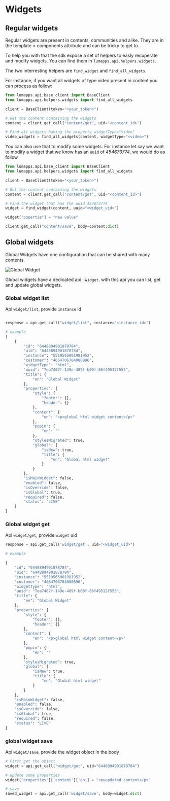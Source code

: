 # Widgets

## Regular widgets

Regular widgets are present in contents, communities and alike. They are in the template > components attribute and can be tricky to get to.

To help you with that the sdk expose a set of helpers to easly recuperate and modify widgets.
You can find them in `lumapps.api.helpers.widgets`.

The two interresting helpers are `find_widget` and `find_all_widgets`.

For instance, if you want all widgets of type video present in content you can process as follow:

```python
from lumapps.api.base_client import BaseClient
from lumapps.api.helpers.widgets import find_all_widgets

client = BaseClient(token="<your_token>")

# Get the content containing the widgets
content = client.get_call("content/get", uid="<content_id>")

# Find all widgets having the property widgetType="video"
video_widgets = find_all_widgets(content, widgetType="<video>")
```

You can also use that to modify some widgets. For instance let say we want to modify a widget that we know has an `uuid` of *454673774*, we would do as follow

```python
from lumapps.api.base_client import BaseClient
from lumapps.api.helpers.widgets import find_all_widgets

client = BaseClient(token="<your_token>")

# Get the content containing the widgets
content = client.get_call("content/get", uid="<content_id>")

# Find the widget that has the uuid 454673774
widget = find_widget(content, uuid="<widget_uid>")

widget["popertie"] = "new value"

client.get_call("content/save", body=content:dict)
```

## Global widgets
Global Widgets have one configuration that can be shared with many contents.

![Global Widget](../static/Global_Widget.png)

<!-- https://www.lucidchart.com/documents/edit/265399ed-15f4-423d-ae0b-3ee846e1a092/0_0?beaconFlowId=15FDFE2708C85DCB -->

Global widgets have a dedicated api : ̀`widget`. with this api you can list, get and update global widgets.

### Global widget list

Api `widget/list`, provide `instance` id

```python

response = api.get_call("widget/list", instance="<instance_id>")

# example
[
    {
        "id": "6448894901878784",
        "uid": "6448894901878784",
        "instance": "5519565001981952",
        "customer": "4664706704080896",
        "widgetType": "html",
        "uuid": "7ea7407f-149e-489f-b00f-86f49512f555",
        "title": {
            "en": "Global Widget"
        },
        "properties": {
            "style": {
                "footer": {},
                "header": {}
            },
            "content": {
                "en": "<p>global html widget content</p>"
            },
            "popin": {
                "en": ""
            },
            "stylesMigrated": true,
            "global": {
                "isNew": true,
                "title": {
                    "en": "Global html widget"
                }
            }
        },
        "isMainWidget": false,
        "enabled": false,
        "isOverride": false,
        "isGlobal": true,
        "required": false,
        "status": "LIVE"
    }
]
```

### Global widget get

Api `widget/get`, provide `widget` uid


```python
response = api.get_call('widget/get', uid="<widget_uid>")

# example

{
    "id": "6448894901878784",
    "uid": "6448894901878784",
    "instance": "5519565001981952",
    "customer": "4664706704080896",
    "widgetType": "html",
    "uuid": "7ea7407f-149e-489f-b00f-86f49512f555",
    "title": {
        "en": "Global Widget"
    },
    "properties": {
        "style": {
            "footer": {},
            "header": {}
        },
        "content": {
            "en": "<p>global html widget content</p>"
        },
        "popin": {
            "en": ""
        },
        "stylesMigrated": true,
        "global": {
            "isNew": true,
            "title": {
                "en": "Global html widget"
            }
        }
    },
    "isMainWidget": false,
    "enabled": false,
    "isOverride": false,
    "isGlobal": true,
    "required": false,
    "status": "LIVE"
}
```


### global widget save

Api `widget/save`, provide the widget object in the body

```python
# First get the object
widget = api.get_call('widget/get', uid="6448894901878784")

# update some properties
widget['properties']['content']['en'] = "<p>updated content</p>"

# save
saved_widget = api.get_call('widget/save', body=widget:dict)
```
